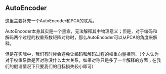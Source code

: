 ## AutoEncoder
这里主要补充一个AutoEncoder和PCA的联系。

AutoEncoder本身其实是一个黑盒，无法解释其中物理意义；但是，对于编码和解码两个过程的权重系数矩阵对称时，那么AutoEncoder可以从PCA的角度来解释。

但是在实际中，我们有时候会避免让编码和解码过程的权重向量相同。（个人认为对于权重系数是否对称没什么太大关系，如果对称只是多了一个解释的方面；在我们的假设情况下只要我们的目标损失较小即可）
